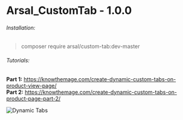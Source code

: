 # Arsal_CustomTab - 1.0.0

###### Installation:
> composer require arsal/custom-tab:dev-master


###### Tutorials:
**Part 1:** https://knowthemage.com/create-dynamic-custom-tabs-on-product-view-page/ <br />
**Part 2:** https://knowthemage.com/create-dynamic-custom-tabs-on-product-page-part-2/

![Dynamic Tabs](https://knowthemage.com/wp-content/uploads/2019/03/screen_kw_post.png)


